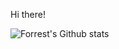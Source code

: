 Hi there!

![Forrest's Github stats](https://github-readme-stats.vercel.app/api?username=Original-Lily&show_icons=true&theme=panda)
